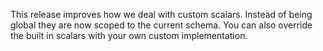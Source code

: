 This release improves how we deal with custom scalars. Instead of being
global they are now scoped to the current schema. You can also override
the built in scalars with your own custom implementation.
